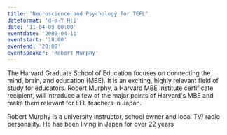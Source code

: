 ```yaml
---
title: 'Neuroscience and Psychology for TEFL'
dateformat: 'd-m-Y H:i'
date: '11-04-09 00:00'
eventdate: '2009-04-11'
eventstart: '18:00'
eventend: '20:00'
eventspeaker: 'Robert Murphy'
---
```


The Harvard Graduate School of Education focuses on connecting the mind, brain, and education (MBE). It is an exciting, highly relevant field of study for educators. Robert Murphy, a Harvard MBE Institute certificate recipient, will introduce a few of the major points of Harvard's MBE and make them relevant for EFL teachers in Japan.


Robert Murphy is a university instructor, school owner and local TV/ radio personality. He has been living in Japan for over 22 years


